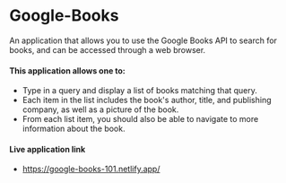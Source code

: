 # Google-Books

An application that allows you to use the Google Books API to search for books, and can be accessed through a web browser.

#### This application allows one to:
- Type in a query and display a list of books matching that query.
- Each item in the list includes the book's author, title, and publishing company, as well as a picture of the book.
- From each list item, you should also be able to navigate to more information about the book.

#### Live application link

- https://google-books-101.netlify.app/
